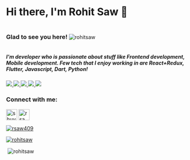 <h1 align="left">Hi there, I'm Rohit Saw 👋</h1>

<h3 style="display:inline-block;"> Glad to see you here! </h3> 
<p style="display:inline-block; margin-right:10px;" align="left"> <img src="https://komarev.com/ghpvc/?username=rohitsaw&label=Profile%20views&color=0e75b6&style=flat" alt="rohitsaw" /> </p>


<h5 align="left">I'm developer who is passionate about stuff like Frontend development, Mobile development. Few tech that I enjoy working in are React+Redux, Flutter, Javascript, Dart, Python! </h5>

<a href="https://leetcode.com/rsaw409/"> <img src="https://img.shields.io/badge/-LeetCode-FFA116?style=for-the-badge&logo=LeetCode&logoColor=black" /> </a>
<a href="https://www.codechef.com/users/rsaw409"> <img src="https://img.shields.io/badge/-CodeChef-5B4638?style=for-the-badge&logo=CodeChef&logoColor=white" /> </a>
<a href="https://codeforces.com/profile/rsaw409"> <img src="https://img.shields.io/badge/Codeforces-445f9d?style=for-the-badge&logo=Codeforces&logoColor=white" /> </a>
<a href="https://www.hackerrank.com/rsaw409"> <img src="https://img.shields.io/badge/-Hackerrank-2EC866?style=for-the-badge&logo=HackerRank&logoColor=white" /> </a>
<a href="https://www.hackerearth.com/@rsaw409"> <img src="https://img.shields.io/badge/HackerEarth-%232C3454.svg?&style=for-the-badge&logo=HackerEarth&logoColor=Blue" /> </a>




<h3 align="left">Connect with me:</h3>
<p align="left">
<a href="https://linkedin.com/in/rsaw409" target="blank"><img align="center" src="https://cdn1.iconfinder.com/data/icons/social-networks-15/512/LinkedIn_social_network_logo-512.png" alt="shuvamlal" height="30" width="30" /></a>
<a href="https://twitter.com/rsaw409" target="blank"><img align="center" src="https://cdn1.iconfinder.com/data/icons/social-networks-15/512/Bird_tweet_tweeting_twitter_logo-512.png" alt="rsaw409" height="30" width="30" /></a>
</p>

<p align="left"> <a href="https://twitter.com/rsaw409" target="blank"><img src="https://img.shields.io/twitter/follow/rsaw409?logo=twitter&style=for-the-badge" alt="rsaw409" /></a> </p>
<p align="left"> <a href="https://github.com/rohitsaw" target="blank"><img src="https://img.shields.io/github/followers/rohitsaw?style=social" alt="rohitsaw" /></a> </p>


<p>&nbsp;<img align="center" src="https://github-readme-stats.vercel.app/api?username=rohitsaw&show_icons=true&locale=en" alt="rohitsaw" /></p>




<!--
**rohitsaw/rohitsaw** is a ✨ _special_ ✨ repository because its `README.md` (this file) appears on your GitHub profile.

Here are some ideas to get you started:

- 🔭 I’m currently working on ...
- 🌱 I’m currently learning ...
- 👯 I’m looking to collaborate on ...
- 🤔 I’m looking for help with ...
- 💬 Ask me about ...
- 📫 How to reach me: ...
- 😄 Pronouns: ...
- ⚡ Fun fact: ...
-->
